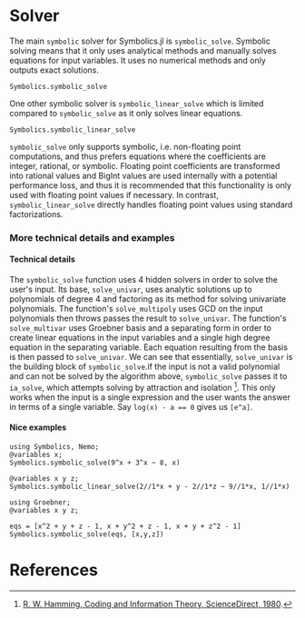 # Solver
The main `symbolic` solver for Symbolics.jl is `symbolic_solve`. Symbolic solving
means that it only uses analytical methods and manually solves equations for input variables.
It uses no numerical methods and only outputs exact solutions.
```@docs
Symbolics.symbolic_solve
```

One other symbolic solver is `symbolic_linear_solve` which is limited compared to 
`symbolic_solve` as it only solves linear equations.
```@docs
Symbolics.symbolic_linear_solve
```

`symbolic_solve` only supports symbolic, i.e. non-floating point computations, and thus prefers equations
where the coefficients are integer, rational, or symbolic. Floating point coefficients are transformed into
rational values and BigInt values are used internally with a potential performance loss, and thus it is recommended
that this functionality is only used with floating point values if necessary. In contrast, `symbolic_linear_solve`
directly handles floating point values using standard factorizations.

### More technical details and examples
#### Technical details
The `symbolic_solve` function uses 4 hidden solvers in order to solve the user's input. Its base,
`solve_univar`, uses analytic solutions up to polynomials of degree 4 and factoring as its method
for solving univariate polynomials. The function's `solve_multipoly` uses GCD on the input polynomials then throws passes the result
to `solve_univar`. The function's `solve_multivar` uses Groebner basis and a separating form in order to create linear equations in the
input variables and a single high degree equation in the separating variable. Each equation resulting from the basis is then passed
to `solve_univar`. We can see that essentially, `solve_univar` is the building block of `symbolic_solve`.if the input is not a valid polynomial and can not be solved by the algorithm above, `symbolic_solve` passes
it to `ia_solve`, which attempts solving by attraction and isolation [^1]. This only works when the input is a single expression
and the user wants the answer in terms of a single variable. Say `log(x) - a == 0` gives us `[e^a]`.

#### Nice examples
```@example solver
using Symbolics, Nemo;
@variables x;
Symbolics.symbolic_solve(9^x + 3^x ~ 8, x)
```

```@example solver
@variables x y z;
Symbolics.symbolic_linear_solve(2//1*x + y - 2//1*z ~ 9//1*x, 1//1*x)
```

```@example solver
using Groebner;
@variables x y z;

eqs = [x^2 + y + z - 1, x + y^2 + z - 1, x + y + z^2 - 1]
Symbolics.symbolic_solve(eqs, [x,y,z])
```

# References
[^1]: [R. W. Hamming, Coding and Information Theory, ScienceDirect, 1980](https://www.sciencedirect.com/science/article/pii/S0747717189800070).

